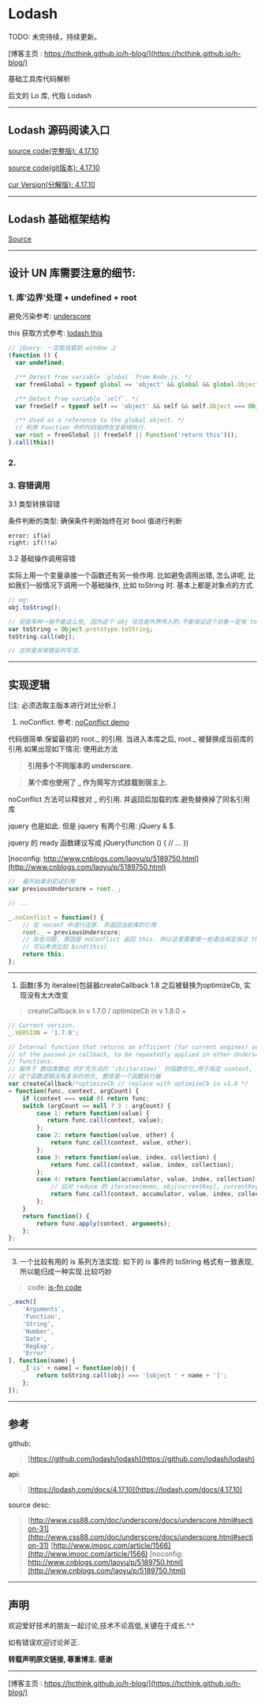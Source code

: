 # Lodash

TODO: 未完待续，持续更新。

[博客主页 : https://hcthink.github.io/h-blog/](https://hcthink.github.io/h-blog/)

基础工具库代码解析

后文的 Lo 库, 代指 Lodash

---

## Lodash 源码阅读入口

[source code(完整版): 4.17.10](./lodash.js)

[source code(git版本): 4.17.10](./https://github.com/lodash/lodash)

[cur Version(分解版): 4.17.10](./Lodash-4.17.10.md)

---

## Lodash 基础框架结构

[Source](./Lodash-4.17.10.md)

---

## 设计 UN 库需要注意的细节:

### 1. 库'边界'处理 + undefined + root

避免污染参考: [underscore](../Underscore.js/readme.md)

this 获取方式参考: [lodash this](./demo/lodash-this.js)

```javascript
// jQuery: 一定能挂载到 window 上
(function () {
  var undefined;

  /** Detect free variable `global` from Node.js. */
  var freeGlobal = typeof global == 'object' && global && global.Object === Object && global;

  /** Detect free variable `self`. */
  var freeSelf = typeof self == 'object' && self && self.Object === Object && self;

  /** Used as a reference to the global object. */
  // 利用 Function 中的代码始终在全局域执行.
  var root = freeGlobal || freeSelf || Function('return this')();
}.call(this))
```

### 2.


### 3. 容错调用

3.1 类型转换容错

条件判断的类型: 确保条件判断始终在对 bool 值进行判断

```
error: if(a)
right: if(!!a)
```


3.2 基础操作调用容错

实际上用一个变量承接一个函数还有另一些作用. 比如避免调用出错,  怎么讲呢, 比如我们一般情况下调用一个基础操作, 比如 toString 时. 基本上都是对象点的方式.

```javascript
// eg:
obj.toString();

// 但是库种一般不能这么些, 因为这个 obj 往往是外界传入的.不能保证这个对象一定有 toString 操作, 或者是否被覆盖了, 如果没有这样将会报错. 所以一般的库都会采取这种写法
var toString = Object.prototype.toString;
toString.call(obj);

// 这样是非常稳妥的写法.
```

---

## 实现逻辑

[注: 必须选取主版本进行对比分析.]

1. noConflict. 参考: [noConflict demo](./demo/noConflict.js)

代码很简单.保留最初的 root._ 的引用. 当进入本库之后, root._ 被替换成当前库的引用.如果出现如下情况: 使用此方法

> __引用多个不同版本的 underscore.__

> __某个库也使用了 _ 作为简写方式挂载到宿主上.__

noConflict 方法可以释放对 _ 的引用.  并返回后加载的库.避免替换掉了同名引用库

jquery 也是如此. 但是 jquery 有两个引用: jQuery & $.

jquery 的 ready 函数建议写成 jQuery(function () {  // ...  })

[noconfig: http://www.cnblogs.com/laoyu/p/5189750.html](http://www.cnblogs.com/laoyu/p/5189750.html)

```javascript
//  最开始拿到初试引用
var previousUnderscore = root._;

// ...

_.noConflict = function() {
    // 在 noconf 中进行还原. 并返回当前库的引用
    root._ = previousUnderscore;
    // 存在问题, 原因是 noConflict 返回 this. 所以这里需要做一些语法绑定保证 this 不会被改变指向.
    // 可以考虑比如 bind(this)
    return this;
};
```

---

1. 函数(多为 iteratee)包装器createCallback 1.8 之后被替换为optimizeCb, 实现没有太大改变

> createCallback in v 1.7.0 / optimizeCb in v 1.8.0 +

```javascript
// Current version.
_.VERSION = '1.7.0';

// Internal function that returns an efficient (for current engines) version
// of the passed-in callback, to be repeatedly applied in other Underscore
// functions.
// 服务于 数组类数组 的扩充方法的 'cb(itaratee)' 的函数优化,用于指定 context, 并返回多种入参函数
// 这个函数逻辑没有复杂的地方, 整体是一个函数执行器
var createCallback/*optimizeCb // replace with optimizeCb in v1.8 */
= function(func, context, argCount) {
    if (context === void 0) return func;
    switch (argCount == null ? 3 : argCount) {
        case 1: return function(value) {
           return func.call(context, value);
        };
        case 2: return function(value, other) {
            return func.call(context, value, other);
        };
        case 3: return function(value, index, collection) {
            return func.call(context, value, index, collection);
        };
        case 4: return function(accumulator, value, index, collection) {
            // 应对 reduce 的 iteratee(memo, obj[currentKey], currentKey, obj);
            return func.call(context, accumulator, value, index, collection);
        };
    }
    return function() {
        return func.apply(context, arguments);
    };
};
```

---

3. 一个比较有用的 is 系列方法实现: 如下的 is 事件的 toString 格式有一致表现,所以能归成一种实现.比较巧妙

> code: [is-fn code](./demo/is-fun.js)

```javascript
_.each([
    'Arguments',
    'Function',
    'String',
    'Number',
    'Date',
    'RegExp',
    'Error'
], function(name) {
    _['is' + name] = function(obj) {
        return toString.call(obj) === '[object ' + name + ']';
    };
});
```

---

## 参考
github:
> [https://github.com/lodash/lodash](https://github.com/lodash/lodash)

api:
> [https://lodash.com/docs/4.17.10](https://lodash.com/docs/4.17.10)


source desc:
> [http://www.css88.com/doc/underscore/docs/underscore.html#section-31](http://www.css88.com/doc/underscore/docs/underscore.html#section-31)
> [http://www.imooc.com/article/1566](http://www.imooc.com/article/1566)
> [noconfig: http://www.cnblogs.com/laoyu/p/5189750.html](http://www.cnblogs.com/laoyu/p/5189750.html)

---

## 声明

欢迎爱好技术的朋友一起讨论,技术不论高低,关键在于成长.^.^

如有错误欢迎讨论斧正.

**转载声明原文链接,  尊重博主. 感谢**

---

[博客主页 : https://hcthink.github.io/h-blog/](https://hcthink.github.io/h-blog/)
